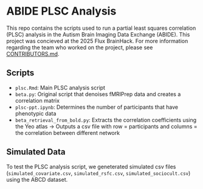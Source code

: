 # ABIDE PLSC Analysis

This repo contains the scripts used to run a partial least squares correlation (PLSC) analysis in the Autism Brain Imaging Data Exchange (ABIDE). This project was concieved at the 2025 Flux BrainHack. For more information regarding the team who worked on the project, please see [CONTRIBUTORS.md](CONTRIBUTORS.md).

## Scripts
- `plsc.Rmd`: Main PLSC analysis script
- `beta.py`: Original script that denoises fMRIPrep data and creates a correlation matrix
- `plsc-ppt.ipynb`: Determines the number of participants that have phenotypic data
- `beta_retrieval_from_bold.py`: Extracts the correlation coefficients using the Yeo atlas -> Outputs a csv file with row = participants and columns = the correlation between different network

## Simulated Data
To test the PLSC analysis script, we geneterated simulated csv files (`simulated_covariate.csv`, `simulated_rsfc.csv`, `simulated_sociocult.csv`) using the ABCD dataset. 
